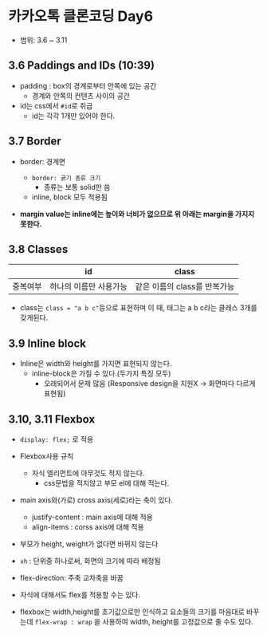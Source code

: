 # 카카오톡 클론코딩 Day6
+ 범위: 3.6 ~ 3.11

## 3.6 Paddings and IDs (10:39)
+ padding : box의 경계로부터 안쪽에 있는 공간
  + 경계와 안쪽의 컨텐츠 사이의 공간
+ id는 css에서 `#id`로 취급
  + id는 각각 1개만 있어야 한다.

## 3.7 Border
+ border: 경계면
  + `border: 굵기 종류 크기`
    + 종류는 보통 solid만 씀
  + inline, block 모두 적용됨


+ **margin value는 inline에는 높이와 너비가 없으므로 위 아래는 margin을 가지지 못한다.**

## 3.8 Classes
| |id|class|
|---|---|---|
|중복여부|하나의 이름만 사용가능|같은 이름의 class를 반복가능|

+ class는 `class = "a b c"`등으로 표현하며
이 때, 태그는 a b c라는 클래스 3개를 갖게된다.

## 3.9 Inline block
+ Inline은 width와 height를 가지면 표현되지 않는다.
  + inline-block은 가질 수 있다.(두가지 특징 모두)
    + 오래되어서 문제 많음 (Responsive design을 지원X -> 화면마다 다르게 표현됨)


## 3.10, 3.11 Flexbox
+ `display: flex;` 로 적용

+ Flexbox사용 규칙
  + 자식 엘리먼트에 아무것도 적지 않는다.
    + css문법을 적지않고 부모 el에 대해 적는다.



+ main axis와(가로) cross axis(세로)라는 축이 있다.
  + justify-content : main axis에 대해 적용
  + align-items : corss axis에 대해 적용


+ 부모가 height, weight가 없다면 바뀌지 않는다

+ `vh` : 단위중 하나로써, 화면의 크기에 따라 배정됨
+ flex-direction: 주축 교차축을 바꿈
+ 자식에 대해서도 flex를 적용할 수는 있다.

+ flexbox는 width,height를 초기값으로만 인식하고 요소들의 크기를 마음대로 바꾸는데 `flex-wrap : wrap` 을 사용하여 width, height를 고정값으로 줄 수도 있다.
